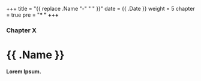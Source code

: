 +++
title = "{{ replace .Name "-" " " }}"
date = {{ .Date }}
weight = 5
chapter = true
pre = "<b>* <b/>"
+++

### Chapter X

# {{ .Name }}

Lorem Ipsum.
